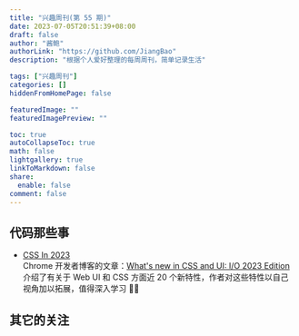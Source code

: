 ```yaml
---
title: "兴趣周刊(第 55 期)"
date: 2023-07-05T20:51:39+08:00
draft: false
author: "酱鲍"
authorLink: "https://github.com/JiangBao"
description: "根据个人爱好整理的每周周刊，简单记录生活"

tags: ["兴趣周刊"]
categories: []
hiddenFromHomePage: false

featuredImage: ""
featuredImagePreview: ""

toc: true
autoCollapseToc: true
math: false
lightgallery: true
linkToMarkdown: false
share:
  enable: false
comment: false
---
```


<!--more-->

## 代码那些事
* [CSS In 2023](https://juejin.cn/post/7232187022399586362)  
Chrome 开发者博客的文章：[What's new in CSS and UI: I/O 2023 Edition](https://developer.chrome.com/blog/whats-new-css-ui-2023/) 介绍了有关于 Web UI 和 CSS 方面近 20 个新特性，作者对这些特性以自己视角加以拓展，值得深入学习 👍🏻

## 其它的关注
